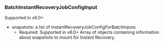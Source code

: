 ### BatchInstantRecoveryJobConfigInput
Supported in v6.0+

- snapshots: a list of InstantRecoveryJobConfigForBatchInputs
  - Required. Supported in v6.0+
      Array of objects containing information about snapshots to mount for Instant Recovery.
